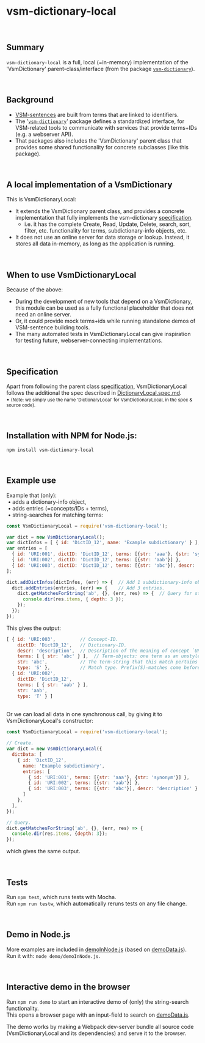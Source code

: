 # vsm-dictionary-local

<br>

## Summary

`vsm-dictionary-local` is a full, local (=in-memory) implementation
of the 'VsmDictionary' parent-class/interface (from the package
[`vsm-dictionary`](https://github.com/vsmjs/vsm-dictionary)).

<br>

## Background

- [VSM-sentences](http://scicura.org/vsm/vsm.html)
  are built from terms that are linked to identifiers.
- The '[`vsm-dictionary`](https://github.com/vsmjs/vsm-dictionary)'
  package defines a standardized interface,
  for VSM-related tools to communicate with services
  that provide terms+IDs (e.g. a webserver API).
- That packages also includes the 'VsmDictionary' parent class that provides
  some shared functionality for concrete subclasses (like this package).

<br>

## A local implementation of a VsmDictionary

This is VsmDictionaryLocal:

- It extends the VsmDictionary parent class, and provides
  a concrete implementation that fully implements the vsm-dictionary
  [specification](https://github.com/vsmjs/vsm-dictionary/blob/master/Dictionary.spec.md).
  - i.e. it has the complete Create, Read, Update, Delete, search,
    sort, filter, etc. functionality for terms, subdictionary-info objects, etc.
- It does not use an online server for data storage or lookup.
  Instead, it stores all data in-memory, as long as the application is running.

<br>

## When to use VsmDictionaryLocal

Because of the above:

- During the development of new tools that depend on a VsmDictionary,
  this module can be used as a fully functional placeholder
  that does not need an online server.
- Or, it could provide mock terms+ids while running
  standalone demos of VSM-sentence building tools.
- The many automated tests in VsmDictionaryLocal can give inspiration
  for testing future, webserver-connecting implementations.

<br>

## Specification

Apart from following the parent class
[specification](https://github.com/vsmjs/vsm-dictionary/blob/master/Dictionary.spec.md),
VsmDictionaryLocal follows the additional the spec described in
[DictionaryLocal.spec.md](DictionaryLocal.spec.md).  
&bull; <span style="font-size: smaller;">
(Note: we simply use the name 'DictionaryLocal' for VsmDictionaryLocal,
in the spec &amp; source code).</span>  

<br>

## Installation with NPM for Node.js:

```
npm install vsm-dictionary-local
```

<br>

## Example use

Example that (only):  
&nbsp;&bull; adds a dictionary-info object,  
&nbsp;&bull; adds entries (=concepts/IDs + terms),  
&nbsp;&bull; string-searches for matching terms:

```javascript
const VsmDictionaryLocal = require('vsm-dictionary-local');

var dict = new VsmDictionaryLocal();
var dictInfos = [ { id: 'DictID_12', name: 'Example subdictionary' } ];
var entries = [
  { id: 'URI:001', dictID: 'DictID_12', terms: [{str: 'aaa'}, {str: 'synonym'}] },
  { id: 'URI:002', dictID: 'DictID_12', terms: [{str: 'aab'}] },
  { id: 'URI:003', dictID: 'DictID_12', terms: [{str: 'abc'}], descr: 'description' }
];

dict.addDictInfos(dictInfos, (err) => {  // Add 1 subdictionary-info object.
  dict.addEntries(entries, (err) => {    // Add 3 entries.
    dict.getMatchesForString('ab', {}, (err, res) => {  // Query for string 'ab'.
      console.dir(res.items, { depth: 3 });
    });
  });
});
```

This gives the output:

```javascript
[ { id: 'URI:003',         // Concept-ID.
    dictID: 'DictID_12',   // Dictionary-ID.
    descr: 'description',  // Description of the meaning of concept `URI:003`.
    terms: [ { str: 'abc' } ],  // Term-objects: one term as an unstyled string.
    str: 'abc',            // The term-string that this match pertains to.
    type: 'S' },           // Match type. Prefix(S)-matches come before infix(T).
  { id: 'URI:002',
    dictID: 'DictID_12',
    terms: [ { str: 'aab' } ],
    str: 'aab',
    type: 'T' } ]
```

<br>
Or we can load all data in one synchronous call, by giving it to
VsmDictionaryLocal's constructor:

```javascript
const VsmDictionaryLocal = require('vsm-dictionary-local');

// Create.
var dict = new VsmDictionaryLocal({
  dictData: [
    { id: 'DictID_12',
      name: 'Example subdictionary',
      entries: [
        { id: 'URI:001', terms: [{str: 'aaa'}, {str: 'synonym'}] },
        { id: 'URI:002', terms: [{str: 'aab'}] },
        { id: 'URI:003', terms: [{str: 'abc'}], descr: 'description' }
      ]
    },
  ],
});

// Query.
dict.getMatchesForString('ab', {}, (err, res) => {
  console.dir(res.items, {depth: 3});
});
```

which gives the same output.

<br>

## Tests

Run `npm test`, which runs tests with Mocha.  
Run `npm run testw`, which automatically reruns tests on any file change.

<br>

## Demo in Node.js

More examples are included in [demoInNode.js](demo/demoInNode.js)
(based on [demoData.js](demo/demoData.js)).  
Run it with: `node demo/demoInNode.js`.

<br>

## Interactive demo in the browser

Run `npm run demo` to start an interactive demo of (only)
the string-search functionality.  
This opens a browser page with an input-field to search
on [demoData.js](demo/demoData.js).

The demo works by making a Webpack dev-server bundle all source code 
(VsmDictionaryLocal and its dependencies) and serve it to the browser.
